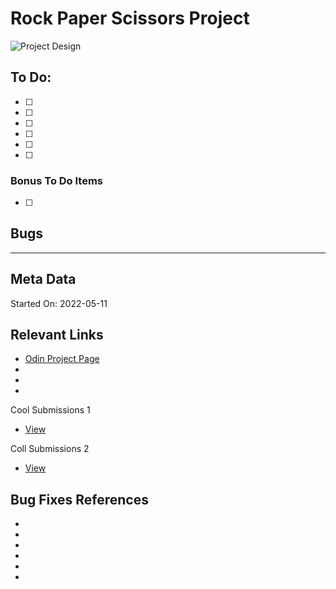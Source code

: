 # Rock Paper Scissors Project

![Project Design](./docs/ui_design.png)


## To Do:

- [ ] 
- [ ] 
- [ ] 
- [ ] 
- [ ] 
- [ ] 


### Bonus To Do Items

- [ ] 

## Bugs



---

## Meta Data

Started On: 2022-05-11


## Relevant Links

- [Odin Project Page](https://www.theodinproject.com/lessons/node-path-intermediate-html-and-css-sign-up-form)
- []()
- []()
- []()

Cool Submissions 1
- [View](https://maciejmroz2002.github.io/sign-up-form/)

Coll Submissions 2
- [View](https://gefgu.github.io/odin-sign-up-form/)

## Bug Fixes References

- []()
- []()
- []()
- []()
- []()
- []()
